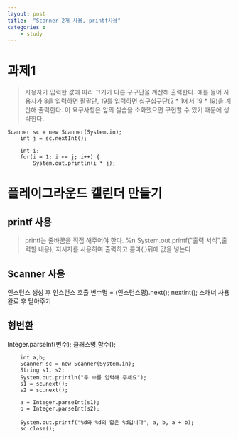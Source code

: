 ```yaml
---
layout: post
title:  "Scanner 2개 사용, printf사용"
categories : 
    - study
---
```


# 과제1

  > 사용자가 입력한 값에 따라 크기가 다른 구구단을 계산해 출력한다.
  > 예를 들어 사용자가 8을 입력하면 팔팔단, 19를 입력하면 십구십구단(2 * 1에서 19 * 19)을 계산해 출력한다.
  > 이 요구사항은 앞의 실습을 소화했으면 구현할 수 있기 때문에 생략한다.
  
  	Scanner sc = new Scanner(System.in);
		int j = sc.nextInt();

		int i;
		for(i = 1; i <= j; i++) {
			System.out.println(i * j);
      
# 플레이그라운드 캘린더 만들기
  ## printf 사용
  >printf는 줄바꿈을 직접 해주어야 한다. %n
  >System.out.printf("출력 서식",출력할 내용); 지시자를 사용하여 출력하고 콤마(,)뒤에 값을 넣는다
  
  ## Scanner 사용
  인스턴스 생성 후
  인스턴스 호출 
  변수명 = (인스턴스명).next(); nextint();
  스캐너 사용 완료 후 닫아주기
  
  ## 형변환
  Integer.parseInt(변수);
  클래스명.함수();
  
  		int	a,b;
		Scanner sc = new Scanner(System.in);
		String s1, s2;
		System.out.println("두 수를 입력해 주세요");
		s1 = sc.next();
		s2 = sc.next();
		
		a = Integer.parseInt(s1);
		b = Integer.parseInt(s2);
		
		System.out.printf("%d와 %d의 합은 %d입니다", a, b, a + b);
		sc.close();
